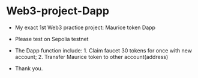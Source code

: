 # Web3-project-Dapp


* My exact 1st Web3 practice project: Maurice token Dapp
* Please test on Sepolia testnet
* The Dapp function include: 1. Claim faucet 30 tokens for once with new account; 2. Transfer Maurice token to other account(address)

* Thank you. 

